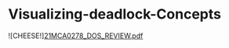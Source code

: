 # Visualizing-deadlock-Concepts


![CHEESE!][21MCA0278_DOS_REVIEW.pdf](https://github.com/NOUMAN-7/Visualizing-deadlock-Concepts/files/11863052/21MCA0278_DOS_REVIEW.pdf)
